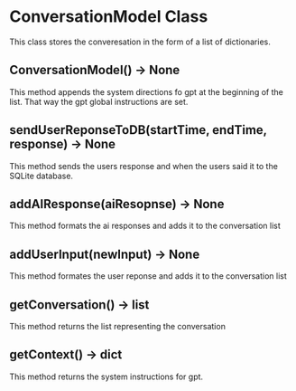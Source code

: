 # ConversationModel Class
This class stores the converesation in the form of a list of dictionaries.

## ConversationModel() -> None
This method appends the system directions fo gpt at the beginning of the list. That way the gpt global instructions are set.

## sendUserReponseToDB(startTime, endTime, response) -> None
This method sends the users response and when the users said it to the SQLite database.

## addAIResponse(aiResopnse) -> None
This method formats the ai responses and adds it to the conversation list

## addUserInput(newInput) -> None
This method formates the user reponse and adds it to the conversation list

## getConversation() -> list
This method returns the list representing the conversation

## getContext() -> dict
This method returns the system instructions for gpt.